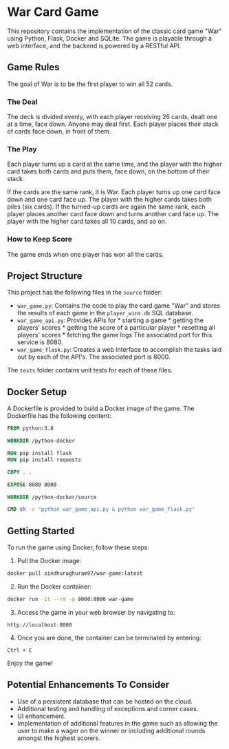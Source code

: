 # War Card Game

This repository contains the implementation of the classic card game "War" using Python, Flask, Docker and SQLite. The game is playable through a web interface, and the backend is powered by a RESTful API.

## Game Rules

The goal of War is to be the first player to win all 52 cards.

### The Deal

The deck is divided evenly, with each player receiving 26 cards, dealt one at a time, face down. Anyone may deal first. Each player places their stack of cards face down, in front of them.

### The Play

Each player turns up a card at the same time, and the player with the higher card takes both cards and puts them, face down, on the bottom of their stack.

If the cards are the same rank, it is War. Each player turns up one card face down and one card face up. The player with the higher cards takes both piles (six cards). If the turned-up cards are again the same rank, each player places another card face down and turns another card face up. The player with the higher card takes all 10 cards, and so on.

### How to Keep Score

The game ends when one player has won all the cards.

## Project Structure

This project has the following files in the `source` folder:

- `war_game.py`: Contains the code to play the card game "War" and stores the results of each game in the `player_wins.db` SQL database.
- `war_game_api.py`: Provides APIs for 
        *  starting a game 
        *  getting the players' scores 
        *  getting the score of a particular player 
        *  resetting all players' scores
        *  fetching the game logs 
  The associated port for this service is 8080.
- `war_game_flask.py`: Creates a web interface to accomplish the tasks laid out by each of the API's. The associated port is 8000.

The `tests` folder contains unit tests for each of these files.

## Docker Setup

A Dockerfile is provided to build a Docker image of the game. The Dockerfile has the following content:

```Dockerfile
FROM python:3.8

WORKDIR /python-docker

RUN pip install flask
RUN pip install requests

COPY . .

EXPOSE 8080 8000

WORKDIR /python-docker/source

CMD sh -c "python war_game_api.py & python war_game_flask.py"
```

## Getting Started

To run the game using Docker, follow these steps:

1. Pull the Docker image:

```bash
docker pull sindhuraghuram97/war-game:latest
```

2. Run the Docker container:

```bash
docker run -it --rm -p 8000:8000 war-game
```

3. Access the game in your web browser by navigating to:

```
http://localhost:8000
```

4. Once you are done, the container can be terminated by entering:

```
Ctrl + C
```

Enjoy the game!

## Potential Enhancements To Consider

* Use of a persistent database that can be hosted on the cloud.
* Additional testing and handling of exceptions and corner cases.
* UI enhancement.
* Implementation of additional features in the game such as allowing the user to make a wager on the winner or including additional rounds amongst the highest scorers.
